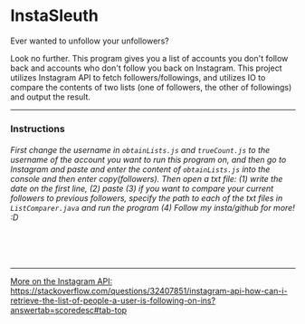 # InstaSleuth

Ever wanted to unfollow your unfollowers?

Look no further. This program gives you a list of accounts you don't follow back and accounts who don't follow you back on Instagram. This project utilizes Instagram API to fetch followers/followings, and utilizes IO to compare the contents of two lists (one of followers, the other of followings) and output the result.



<hr>
<h3>Instructions</h3>
<h6>First change the username in <code>obtainLists.js</code> and <code>trueCount.js</code> to the username of the account you want to run this program on, and then go to Instagram and paste and enter the content of <code>obtainLists.js</code> into the console and then enter copy(followers). Then open a txt file: (1) write the date on the first line, (2) paste (3) if you want to compare your current followers to previous followers, specify the path to each of the txt files in <code>ListComparer.java</code> and run the program (4) Follow my insta/github for more! :D</h6>
<br></br><hr>
<u>More on the Instagram API: </u> <a href="https://stackoverflow.com/questions/32407851/instagram-api-how-can-i-retrieve-the-list-of-people-a-user-is-following-on-ins?answertab=scoredesc#tab-top">https://stackoverflow.com/questions/32407851/instagram-api-how-can-i-retrieve-the-list-of-people-a-user-is-following-on-ins?answertab=scoredesc#tab-top</a>
